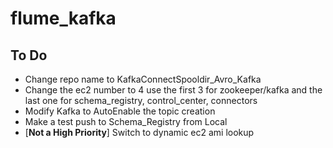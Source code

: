 # flume_kafka

<h2>
  To Do
</h2>
<ul>
  <li>Change repo name to KafkaConnectSpooldir_Avro_Kafka</li>
  <li>Change the ec2 number to 4 use the first 3 for zookeeper/kafka and the last one for schema_registry, control_center, connectors</li>
  <li>Modify Kafka to AutoEnable the topic creation</li>
  <li>Make a test push to Schema_Registry from Local</li>
  <li>[<b>Not a High Priority</b>] Switch to dynamic ec2 ami lookup</li>
</ul>
